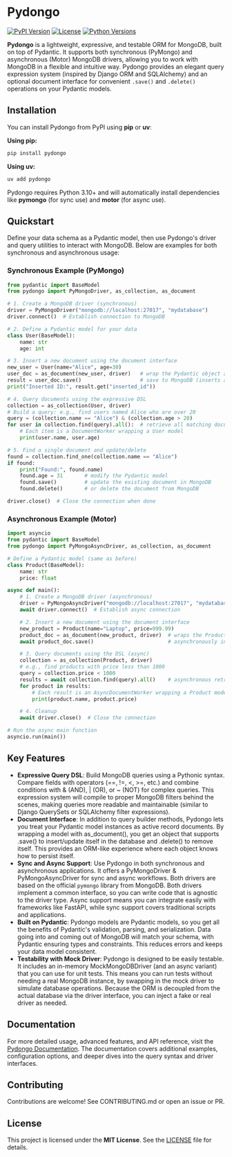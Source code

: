 # Pydongo

[![PyPI Version](https://img.shields.io/pypi/v/pydongo.svg)](https://pypi.org/project/pydongo/) [![License](https://img.shields.io/pypi/l/pydongo.svg)](https://github.com/tecnosam/pydongo/blob/main/LICENSE) [![Python Versions](https://img.shields.io/pypi/pyversions/pydongo.svg)](https://pypi.org/project/pydongo/)

**Pydongo** is a lightweight, expressive, and testable ORM for MongoDB, built on top of Pydantic. It supports both synchronous (PyMongo) and asynchronous (Motor) MongoDB drivers, allowing you to work with MongoDB in a flexible and intuitive way. Pydongo provides an elegant query expression system (inspired by Django ORM and SQLAlchemy) and an optional document interface for convenient `.save()` and `.delete()` operations on your Pydantic models.

## Installation

You can install Pydongo from PyPI using **pip** or **uv**:

**Using pip:**

```bash
pip install pydongo
```

**Using uv:**

```bash
uv add pydongo
```

Pydongo requires Python 3.10+ and will automatically install dependencies like **pymongo** (for sync use) and **motor** (for async use).

## Quickstart

Define your data schema as a Pydantic model, then use Pydongo's driver and query utilities to interact with MongoDB. Below are examples for both synchronous and asynchronous usage:

### Synchronous Example (PyMongo)

```python
from pydantic import BaseModel
from pydongo import PyMongoDriver, as_collection, as_document

# 1. Create a MongoDB driver (synchronous)
driver = PyMongoDriver("mongodb://localhost:27017", "mydatabase")
driver.connect()  # Establish connection to MongoDB

# 2. Define a Pydantic model for your data
class User(BaseModel):
    name: str
    age: int

# 3. Insert a new document using the document interface
new_user = User(name="Alice", age=30)
user_doc = as_document(new_user, driver)   # wrap the Pydantic object as a document
result = user_doc.save()                   # save to MongoDB (inserts a new document)
print("Inserted ID:", result.get("inserted_id"))

# 4. Query documents using the expressive DSL
collection = as_collection(User, driver)
# Build a query: e.g., find users named Alice who are over 20
query = (collection.name == "Alice") & (collection.age > 20)
for user in collection.find(query).all():  # retrieve all matching documents
    # Each item is a DocumentWorker wrapping a User model
    print(user.name, user.age)

# 5. Find a single document and update/delete
found = collection.find_one(collection.name == "Alice")
if found:
    print("Found:", found.name)
    found.age = 31       # modify the Pydantic model
    found.save()         # update the existing document in MongoDB
    found.delete()       # or delete the document from MongoDB

driver.close()  # Close the connection when done

```

### Asynchronous Example (Motor)

```python
import asyncio
from pydantic import BaseModel
from pydongo import PyMongoAsyncDriver, as_collection, as_document

# Define a Pydantic model (same as before)
class Product(BaseModel):
    name: str
    price: float

async def main():
    # 1. Create a MongoDB driver (asynchronous)
    driver = PyMongoAsyncDriver("mongodb://localhost:27017", "mydatabase")
    await driver.connect()  # Establish async connection

    # 2. Insert a new document using the document interface
    new_product = Product(name="Laptop", price=999.99)
    product_doc = as_document(new_product, driver)  # wraps the Product instance
    await product_doc.save()                        # asynchronously insert into MongoDB

    # 3. Query documents using the DSL (async)
    collection = as_collection(Product, driver)
    # e.g., find products with price less than 1000
    query = collection.price < 1000
    results = await collection.find(query).all()    # asynchronous retrieval
    for product in results:
        # Each result is an AsyncDocumentWorker wrapping a Product model
        print(product.name, product.price)

    # 4. Cleanup
    await driver.close()  # Close the connection

# Run the async main function
asyncio.run(main())

```

## Key Features

- **Expressive Query DSL**: Build MongoDB queries using a Pythonic syntax. Compare fields with operators (==, !=, <, >=, etc.) and combine conditions with & (AND), | (OR), or ~ (NOT) for complex queries. This expression system will compile to proper MongoDB filters behind the scenes, making queries more readable and maintainable (similar to Django QuerySets or SQLAlchemy filter expressions).
- **Document Interface**: In addition to query builder methods, Pydongo lets you treat your Pydantic model instances as active record documents. By wrapping a model with as_document(), you get an object that supports .save() to insert/update itself in the database and .delete() to remove itself. This provides an ORM-like experience where each object knows how to persist itself.
- **Sync and Async Support**: Use Pydongo in both synchronous and asynchronous applications. It offers a PyMongoDriver & PyMongoAsyncDriver for sync and async workflows. Both drivers are based on the official `pymongo` library from MongoDB. Both drivers implement a common interface, so you can write code that is agnostic to the driver type. Async support means you can integrate easily with frameworks like FastAPI, while sync support covers traditional scripts and applications.
- **Built on Pydantic**: Pydongo models are Pydantic models, so you get all the benefits of Pydantic's validation, parsing, and serialization. Data going into and coming out of MongoDB will match your schema, with Pydantic ensuring types and constraints. This reduces errors and keeps your data model consistent.
- **Testability with Mock Driver**: Pydongo is designed to be easily testable. It includes an in-memory MockMongoDBDriver (and an async variant) that you can use for unit tests. This means you can run tests without needing a real MongoDB instance, by swapping in the mock driver to simulate database operations. Because the ORM is decoupled from the actual database via the driver interface, you can inject a fake or real driver as needed.

## Documentation

For more detailed usage, advanced features, and API reference, visit the [Pydongo Documentation](https://tecnosam.github.io/pydongo/). The documentation covers additional examples, configuration options, and deeper dives into the query syntax and driver interfaces.

## Contributing

Contributions are welcome! See CONTRIBUTING.md or open an issue or PR.

## License

This project is licensed under the **MIT License**. See the [LICENSE](https://github.com/tecnosam/pydongo/blob/main/LICENSE) file for details.
